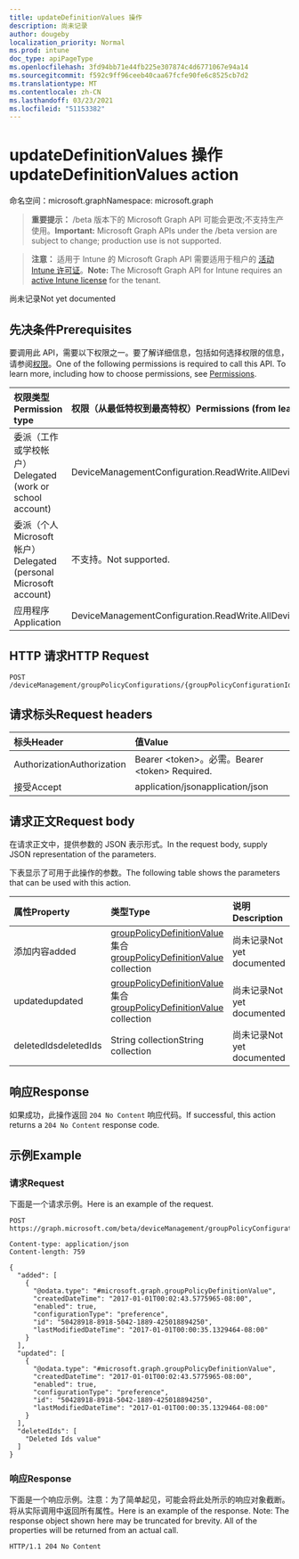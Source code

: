 ```yaml
---
title: updateDefinitionValues 操作
description: 尚未记录
author: dougeby
localization_priority: Normal
ms.prod: intune
doc_type: apiPageType
ms.openlocfilehash: 3fd94bb71e44fb225e307874c4d6771067e94a14
ms.sourcegitcommit: f592c9ff96ceeb40caa67fcfe90fe6c8525cb7d2
ms.translationtype: MT
ms.contentlocale: zh-CN
ms.lasthandoff: 03/23/2021
ms.locfileid: "51153382"
---
```

# <a name="updatedefinitionvalues-action"></a><span data-ttu-id="8d3ac-103">updateDefinitionValues 操作</span><span class="sxs-lookup"><span data-stu-id="8d3ac-103">updateDefinitionValues action</span></span>

<span data-ttu-id="8d3ac-104">命名空间：microsoft.graph</span><span class="sxs-lookup"><span data-stu-id="8d3ac-104">Namespace: microsoft.graph</span></span>

> <span data-ttu-id="8d3ac-105">**重要提示：** /beta 版本下的 Microsoft Graph API 可能会更改;不支持生产使用。</span><span class="sxs-lookup"><span data-stu-id="8d3ac-105">**Important:** Microsoft Graph APIs under the /beta version are subject to change; production use is not supported.</span></span>

> <span data-ttu-id="8d3ac-106">**注意：** 适用于 Intune 的 Microsoft Graph API 需要适用于租户的 [活动 Intune 许可证](https://go.microsoft.com/fwlink/?linkid=839381)。</span><span class="sxs-lookup"><span data-stu-id="8d3ac-106">**Note:** The Microsoft Graph API for Intune requires an [active Intune license](https://go.microsoft.com/fwlink/?linkid=839381) for the tenant.</span></span>

<span data-ttu-id="8d3ac-107">尚未记录</span><span class="sxs-lookup"><span data-stu-id="8d3ac-107">Not yet documented</span></span>

## <a name="prerequisites"></a><span data-ttu-id="8d3ac-108">先决条件</span><span class="sxs-lookup"><span data-stu-id="8d3ac-108">Prerequisites</span></span>
<span data-ttu-id="8d3ac-p101">要调用此 API，需要以下权限之一。要了解详细信息，包括如何选择权限的信息，请参阅[权限](/graph/permissions-reference)。</span><span class="sxs-lookup"><span data-stu-id="8d3ac-p101">One of the following permissions is required to call this API. To learn more, including how to choose permissions, see [Permissions](/graph/permissions-reference).</span></span>

|<span data-ttu-id="8d3ac-111">权限类型</span><span class="sxs-lookup"><span data-stu-id="8d3ac-111">Permission type</span></span>|<span data-ttu-id="8d3ac-112">权限（从最低特权到最高特权）</span><span class="sxs-lookup"><span data-stu-id="8d3ac-112">Permissions (from least to most privileged)</span></span>|
|:---|:---|
|<span data-ttu-id="8d3ac-113">委派（工作或学校帐户）</span><span class="sxs-lookup"><span data-stu-id="8d3ac-113">Delegated (work or school account)</span></span>|<span data-ttu-id="8d3ac-114">DeviceManagementConfiguration.ReadWrite.All</span><span class="sxs-lookup"><span data-stu-id="8d3ac-114">DeviceManagementConfiguration.ReadWrite.All</span></span>|
|<span data-ttu-id="8d3ac-115">委派（个人 Microsoft 帐户）</span><span class="sxs-lookup"><span data-stu-id="8d3ac-115">Delegated (personal Microsoft account)</span></span>|<span data-ttu-id="8d3ac-116">不支持。</span><span class="sxs-lookup"><span data-stu-id="8d3ac-116">Not supported.</span></span>|
|<span data-ttu-id="8d3ac-117">应用程序</span><span class="sxs-lookup"><span data-stu-id="8d3ac-117">Application</span></span>|<span data-ttu-id="8d3ac-118">DeviceManagementConfiguration.ReadWrite.All</span><span class="sxs-lookup"><span data-stu-id="8d3ac-118">DeviceManagementConfiguration.ReadWrite.All</span></span>|

## <a name="http-request"></a><span data-ttu-id="8d3ac-119">HTTP 请求</span><span class="sxs-lookup"><span data-stu-id="8d3ac-119">HTTP Request</span></span>
<!-- {
  "blockType": "ignored"
}
-->
``` http
POST /deviceManagement/groupPolicyConfigurations/{groupPolicyConfigurationId}/updateDefinitionValues
```

## <a name="request-headers"></a><span data-ttu-id="8d3ac-120">请求标头</span><span class="sxs-lookup"><span data-stu-id="8d3ac-120">Request headers</span></span>
|<span data-ttu-id="8d3ac-121">标头</span><span class="sxs-lookup"><span data-stu-id="8d3ac-121">Header</span></span>|<span data-ttu-id="8d3ac-122">值</span><span class="sxs-lookup"><span data-stu-id="8d3ac-122">Value</span></span>|
|:---|:---|
|<span data-ttu-id="8d3ac-123">Authorization</span><span class="sxs-lookup"><span data-stu-id="8d3ac-123">Authorization</span></span>|<span data-ttu-id="8d3ac-124">Bearer &lt;token&gt;。必需。</span><span class="sxs-lookup"><span data-stu-id="8d3ac-124">Bearer &lt;token&gt; Required.</span></span>|
|<span data-ttu-id="8d3ac-125">接受</span><span class="sxs-lookup"><span data-stu-id="8d3ac-125">Accept</span></span>|<span data-ttu-id="8d3ac-126">application/json</span><span class="sxs-lookup"><span data-stu-id="8d3ac-126">application/json</span></span>|

## <a name="request-body"></a><span data-ttu-id="8d3ac-127">请求正文</span><span class="sxs-lookup"><span data-stu-id="8d3ac-127">Request body</span></span>
<span data-ttu-id="8d3ac-128">在请求正文中，提供参数的 JSON 表示形式。</span><span class="sxs-lookup"><span data-stu-id="8d3ac-128">In the request body, supply JSON representation of the parameters.</span></span>

<span data-ttu-id="8d3ac-129">下表显示了可用于此操作的参数。</span><span class="sxs-lookup"><span data-stu-id="8d3ac-129">The following table shows the parameters that can be used with this action.</span></span>

|<span data-ttu-id="8d3ac-130">属性</span><span class="sxs-lookup"><span data-stu-id="8d3ac-130">Property</span></span>|<span data-ttu-id="8d3ac-131">类型</span><span class="sxs-lookup"><span data-stu-id="8d3ac-131">Type</span></span>|<span data-ttu-id="8d3ac-132">说明</span><span class="sxs-lookup"><span data-stu-id="8d3ac-132">Description</span></span>|
|:---|:---|:---|
|<span data-ttu-id="8d3ac-133">添加内容</span><span class="sxs-lookup"><span data-stu-id="8d3ac-133">added</span></span>|<span data-ttu-id="8d3ac-134">[groupPolicyDefinitionValue](../resources/intune-grouppolicy-grouppolicydefinitionvalue.md) 集合</span><span class="sxs-lookup"><span data-stu-id="8d3ac-134">[groupPolicyDefinitionValue](../resources/intune-grouppolicy-grouppolicydefinitionvalue.md) collection</span></span>|<span data-ttu-id="8d3ac-135">尚未记录</span><span class="sxs-lookup"><span data-stu-id="8d3ac-135">Not yet documented</span></span>|
|<span data-ttu-id="8d3ac-136">updated</span><span class="sxs-lookup"><span data-stu-id="8d3ac-136">updated</span></span>|<span data-ttu-id="8d3ac-137">[groupPolicyDefinitionValue](../resources/intune-grouppolicy-grouppolicydefinitionvalue.md) 集合</span><span class="sxs-lookup"><span data-stu-id="8d3ac-137">[groupPolicyDefinitionValue](../resources/intune-grouppolicy-grouppolicydefinitionvalue.md) collection</span></span>|<span data-ttu-id="8d3ac-138">尚未记录</span><span class="sxs-lookup"><span data-stu-id="8d3ac-138">Not yet documented</span></span>|
|<span data-ttu-id="8d3ac-139">deletedIds</span><span class="sxs-lookup"><span data-stu-id="8d3ac-139">deletedIds</span></span>|<span data-ttu-id="8d3ac-140">String collection</span><span class="sxs-lookup"><span data-stu-id="8d3ac-140">String collection</span></span>|<span data-ttu-id="8d3ac-141">尚未记录</span><span class="sxs-lookup"><span data-stu-id="8d3ac-141">Not yet documented</span></span>|



## <a name="response"></a><span data-ttu-id="8d3ac-142">响应</span><span class="sxs-lookup"><span data-stu-id="8d3ac-142">Response</span></span>
<span data-ttu-id="8d3ac-143">如果成功，此操作返回 `204 No Content` 响应代码。</span><span class="sxs-lookup"><span data-stu-id="8d3ac-143">If successful, this action returns a `204 No Content` response code.</span></span>

## <a name="example"></a><span data-ttu-id="8d3ac-144">示例</span><span class="sxs-lookup"><span data-stu-id="8d3ac-144">Example</span></span>

### <a name="request"></a><span data-ttu-id="8d3ac-145">请求</span><span class="sxs-lookup"><span data-stu-id="8d3ac-145">Request</span></span>
<span data-ttu-id="8d3ac-146">下面是一个请求示例。</span><span class="sxs-lookup"><span data-stu-id="8d3ac-146">Here is an example of the request.</span></span>
``` http
POST https://graph.microsoft.com/beta/deviceManagement/groupPolicyConfigurations/{groupPolicyConfigurationId}/updateDefinitionValues

Content-type: application/json
Content-length: 759

{
  "added": [
    {
      "@odata.type": "#microsoft.graph.groupPolicyDefinitionValue",
      "createdDateTime": "2017-01-01T00:02:43.5775965-08:00",
      "enabled": true,
      "configurationType": "preference",
      "id": "50428918-8918-5042-1889-425018894250",
      "lastModifiedDateTime": "2017-01-01T00:00:35.1329464-08:00"
    }
  ],
  "updated": [
    {
      "@odata.type": "#microsoft.graph.groupPolicyDefinitionValue",
      "createdDateTime": "2017-01-01T00:02:43.5775965-08:00",
      "enabled": true,
      "configurationType": "preference",
      "id": "50428918-8918-5042-1889-425018894250",
      "lastModifiedDateTime": "2017-01-01T00:00:35.1329464-08:00"
    }
  ],
  "deletedIds": [
    "Deleted Ids value"
  ]
}
```

### <a name="response"></a><span data-ttu-id="8d3ac-147">响应</span><span class="sxs-lookup"><span data-stu-id="8d3ac-147">Response</span></span>
<span data-ttu-id="8d3ac-p102">下面是一个响应示例。注意：为了简单起见，可能会将此处所示的响应对象截断。将从实际调用中返回所有属性。</span><span class="sxs-lookup"><span data-stu-id="8d3ac-p102">Here is an example of the response. Note: The response object shown here may be truncated for brevity. All of the properties will be returned from an actual call.</span></span>
``` http
HTTP/1.1 204 No Content
```




